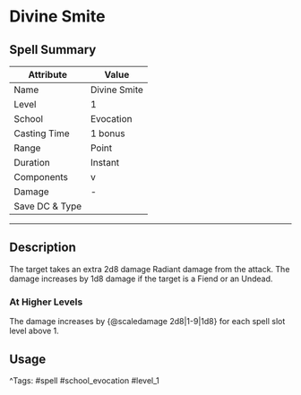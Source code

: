 # Divine Smite

## Spell Summary

| Attribute        | Value                  |
|------------------|------------------------|
| Name             | Divine Smite                 |
| Level            | 1                |
| School           | Evocation          |
| Casting Time     | 1 bonus              |
| Range            | Point            |
| Duration         | Instant             |
| Components       | v             |
| Damage           | -               |
| Save DC & Type   |              |

---

## Description

The target takes an extra 2d8 damage Radiant damage from the attack. The damage increases by 1d8 damage if the target is a Fiend or an Undead.

### At Higher Levels
The damage increases by {@scaledamage 2d8|1-9|1d8} for each spell slot level above 1.

## Usage


^Tags: #spell #school_evocation #level_1